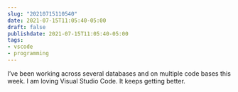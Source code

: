 ```yaml
---
slug: "20210715110540"
date: 2021-07-15T11:05:40-05:00
draft: false
publishdate: 2021-07-15T11:05:40-05:00
tags:
- vscode
- programming
---
```


I’ve been working across several databases and on multiple code bases this week. I am loving Visual Studio Code. It keeps getting better.

